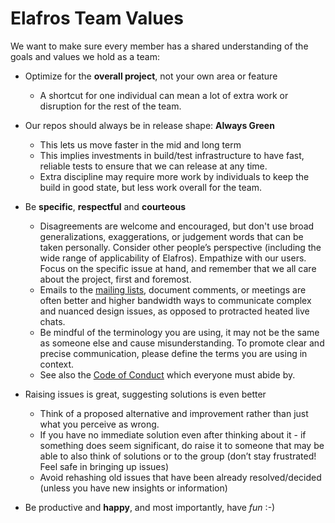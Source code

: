 # Elafros Team Values

We want to make sure every member has a shared understanding of the goals and
values we hold as a team:

*   Optimize for the **overall project**, not your own area or feature

    *   A shortcut for one individual can mean a lot of extra work or disruption
        for the rest of the team.

*   Our repos should always be in release shape: **Always Green**

    *   This lets us move faster in the mid and long term
    *   This implies investments in build/test infrastructure to have fast,
        reliable tests to ensure that we can release at any time.
    *   Extra discipline may require more work by individuals to keep the build
        in good state, but less work overall for the team.

*   Be **specific**, **respectful** and **courteous**

    *   Disagreements are welcome and encouraged, but don't use broad
        generalizations, exaggerations, or judgement words that can be taken
        personally. Consider other people’s perspective (including the wide
        range of applicability of Elafros). Empathize with our users. Focus on
        the specific issue at hand, and remember that we all care about the
        project, first and foremost.
    *   Emails to the [mailing lists](CONTRIBUTING.md#contributing-a-feature),
        document comments, or meetings are often better and higher bandwidth
        ways to communicate complex and nuanced design issues, as opposed to
        protracted heated live chats.
    *   Be mindful of the terminology you are using, it may not be the same as
        someone else and cause misunderstanding. To promote clear and precise
        communication, please define the terms you are using in context.
    *   See also the [Code of Conduct](CODE-OF-CONDUCT.md) which everyone must
        abide by.

*   Raising issues is great, suggesting solutions is even better

    *   Think of a proposed alternative and improvement rather than just what
        you perceive as wrong.
    *   If you have no immediate solution even after thinking about it - if
        something does seem significant, do raise it to someone that may be able
        to also think of solutions or to the group (don’t stay frustrated! Feel
        safe in bringing up issues)
    *   Avoid rehashing old issues that have been already resolved/decided
        (unless you have new insights or information)

*   Be productive and **happy**, and most importantly, have *fun* :-)
